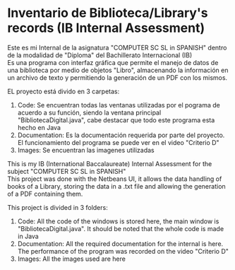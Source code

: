 # Inventario de Biblioteca/Library's records (IB Internal Assessment)

Este es mi Internal de la asignatura "COMPUTER SC SL in SPANISH" dentro de la modalidad de "Diploma" del Bachillerato Internacional (IB)\
Es una programa con interfaz gráfica que permite el manejo de datos de una biblioteca por medio de objetos "Libro", almacenando la información en un archivo de texto y permitiendo la generación de un PDF con los mismos.

EL proyecto está divido en 3 carpetas:

  1. Code: Se encuentran todas las ventanas utilizadas por el pograma de acuerdo a su función, siendo la ventana principal "BibliotecaDigital.java", cabe destacar que todo este programa esta hecho en Java
  2. Documentation: Es la documentación requerida por parte del proyecto. El funcionamiento del programa se puede ver en el video "Criterio D"
  3. Images: Se encuentran las imagenes utilizadas




This is my IB (International Baccalaureate) Internal Assessment for the subject "COMPUTER SC SL in SPANISH"\
This project was done with the Netbeans UI, it allows the data handling of books of a Library, storing the data in a .txt file and allowing the generation of a PDF containing them.

This project is divided in 3 folders:

  1. Code: All the code of the windows is stored here, the main window is "BibliotecaDigital.java". It should be noted that the whole code is made in Java
  2. Documentation: All the required documentation for the internal is here. The performance of the program was recorded on the video "Criterio D"
  3. Images: All the images used are here
